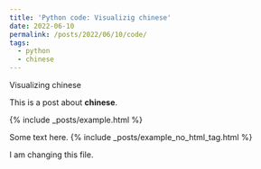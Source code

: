 ```yaml
---
title: 'Python code: Visualizig chinese'
date: 2022-06-10
permalink: /posts/2022/06/10/code/
tags:
  - python
  - chinese
---
```


Visualizing chinese

This is a post about **chinese**.

{% include _posts/example.html %}

Some text here.
{% include _posts/example_no_html_tag.html %}

I am changing this file.
